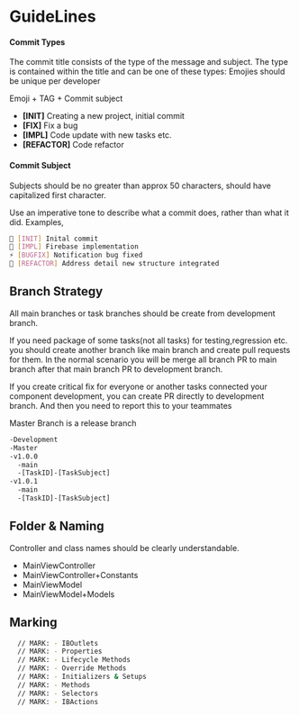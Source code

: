 # GuideLines

#### Commit Types

The commit title consists of the type of the message and subject. The type is contained within the title and can be one of these types:
Emojies should be unique per developer 

Emoji + TAG + Commit subject 

* **[INIT]** Creating a new project, initial commit
* **[FIX]** Fix a bug
* **[IMPL]** Code update with new tasks etc.
* **[REFACTOR]** Code refactor


#### Commit Subject 

Subjects should be no greater than approx 50 characters, should have capitalized first character.

Use an imperative tone to describe what a commit does, rather than what it did. 
Examples, 

```bash
🧸 [INIT] Inital commit
🌙 [IMPL] Firebase implementation
⚡️ [BUGFIX] Notification bug fixed
🍉 [REFACTOR] Address detail new structure integrated
```

## Branch Strategy 
All main branches or task branches should be create from development branch. 

If you need package of some tasks(not all tasks) for testing,regression etc. you should create another branch like main branch and create pull requests for them. In the normal scenario you will be merge all branch PR to main branch after that main branch PR to development branch.

If you create critical fix for everyone or another tasks connected your component development, you can create PR directly to development branch. 
And then you need to report this to your teammates

Master  Branch is a release branch

```bash
-Development 
-Master 
-v1.0.0
  -main
  -[TaskID]-[TaskSubject]
-v1.0.1
  -main
  -[TaskID]-[TaskSubject]  
```

## Folder & Naming 
Controller and class names should be clearly understandable.

- MainViewController
- MainViewController+Constants
- MainViewModel
- MainViewModel+Models

## Marking
```bash
  // MARK: - IBOutlets
  // MARK: - Properties
  // MARK: - Lifecycle Methods
  // MARK: - Override Methods
  // MARK: - Initializers & Setups
  // MARK: - Methods
  // MARK: - Selectors
  // MARK: - IBActions
```
